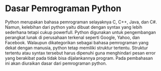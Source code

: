 # Dasar Pemrograman Python
Python merupakan bahasa pemrograman selayaknya C, C++, Java, dan C#. Namun, kelebihan dari python yaitu dibuat dengan syntax yang lebih sederhana tetapi cukup powerfull. Python digunakan untuk pengembangan perangkat lunak di perusahaan terkenal seperti Google, Yahoo, dan Facebook. Walaupun dikategorikan sebagai bahasa pemrograman yang dekat dengan manusia, python tetap memiliki struktur tertentu. Struktur tertentu atau syntax tersebut harus dipenuhi guna menghindari pesan error yang berakibat pada tidak bisa dijalankannya program. Pada pembahasan ini akan diuraikan dasar dari pemrograman python.
